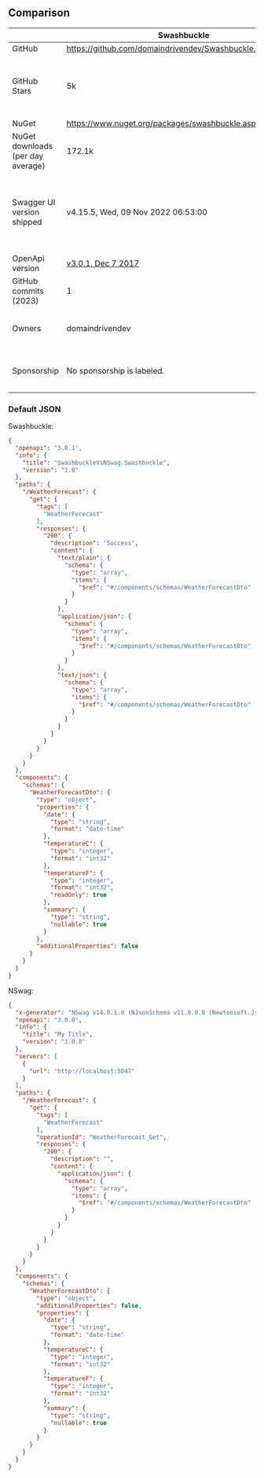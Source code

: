 ﻿## Comparison

|                                   | Swashbuckle                                                                           | NSwag                                                                                 | Thoughts                                                                                                                                               |
|-----------------------------------|---------------------------------------------------------------------------------------|---------------------------------------------------------------------------------------|--------------------------------------------------------------------------------------------------------------------------------------------------------|
| GitHub                            | https://github.com/domaindrivendev/Swashbuckle.AspNetCore                             | https://github.com/RicoSuter/NSwag                                                    |                                                                                                                                                        |
| GitHub Stars                      | 5k                                                                                    | 6.3k                                                                                  | Comparing stars is not fair as NSwag has more functionality than Swashbuckle, so perhaps people are starring different specific things.                |
| NuGet                             | https://www.nuget.org/packages/swashbuckle.aspnetcore/                                | https://www.nuget.org/packages/NSwag.AspNetCore/                                      |                                                                                                                                                        |
| NuGet downloads (per day average) | 172.1k                                                                                | 18.1k                                                                                 | Swashbuckle is over 9x more popular.                                                                                                                   |
| Swagger UI version shipped        | v4.15.5, Wed, 09 Nov 2022 06:53:00                                                    | v5.7.2, Mon, 18 Sep 2023 07:42:57                                                     | Used `JSON.stringify(versions)` in console to find the version. Swagger UI could be swapped out for a more recent version regardless of the generator. |
| OpenApi version                   | [v3.0.1, Dec 7 2017](https://github.com/OAI/OpenAPI-Specification/releases/tag/3.0.1) | [3.0.0, Jul 26 2017](https://github.com/OAI/OpenAPI-Specification/releases/tag/3.0.0) | [Latest is v3.1.0, Feb 16 2021](https://spec.openapis.org/oas/latest.html).                                                                            |
| GitHub commits (2023)             | 1                                                                                     | ~97                                                                                   |                                                                                                                                                        |
| Owners                            | domaindrivendev                                                                       | RicoSuter                                                                             | Doesn't seem like either repo allows any other users to have admin rights.                                                                             |
| Sponsorship                       | No sponsorship is labeled.                                                            | Sponsors are clearly labeled.                                                         | NSwag clearly has sponsorship which gives the creator incentive to continue to support it.                                                             |

### Default JSON

Swashbuckle:

```json
{
  "openapi": "3.0.1",
  "info": {
    "title": "SwashbuckleVsNSwag.Swashbuckle",
    "version": "1.0"
  },
  "paths": {
    "/WeatherForecast": {
      "get": {
        "tags": [
          "WeatherForecast"
        ],
        "responses": {
          "200": {
            "description": "Success",
            "content": {
              "text/plain": {
                "schema": {
                  "type": "array",
                  "items": {
                    "$ref": "#/components/schemas/WeatherForecastDto"
                  }
                }
              },
              "application/json": {
                "schema": {
                  "type": "array",
                  "items": {
                    "$ref": "#/components/schemas/WeatherForecastDto"
                  }
                }
              },
              "text/json": {
                "schema": {
                  "type": "array",
                  "items": {
                    "$ref": "#/components/schemas/WeatherForecastDto"
                  }
                }
              }
            }
          }
        }
      }
    }
  },
  "components": {
    "schemas": {
      "WeatherForecastDto": {
        "type": "object",
        "properties": {
          "date": {
            "type": "string",
            "format": "date-time"
          },
          "temperatureC": {
            "type": "integer",
            "format": "int32"
          },
          "temperatureF": {
            "type": "integer",
            "format": "int32",
            "readOnly": true
          },
          "summary": {
            "type": "string",
            "nullable": true
          }
        },
        "additionalProperties": false
      }
    }
  }
}
```

NSwag:

```json
{
  "x-generator": "NSwag v14.0.1.0 (NJsonSchema v11.0.0.0 (Newtonsoft.Json v13.0.0.0))",
  "openapi": "3.0.0",
  "info": {
    "title": "My Title",
    "version": "1.0.0"
  },
  "servers": [
    {
      "url": "http://localhost:5047"
    }
  ],
  "paths": {
    "/WeatherForecast": {
      "get": {
        "tags": [
          "WeatherForecast"
        ],
        "operationId": "WeatherForecast_Get",
        "responses": {
          "200": {
            "description": "",
            "content": {
              "application/json": {
                "schema": {
                  "type": "array",
                  "items": {
                    "$ref": "#/components/schemas/WeatherForecastDto"
                  }
                }
              }
            }
          }
        }
      }
    }
  },
  "components": {
    "schemas": {
      "WeatherForecastDto": {
        "type": "object",
        "additionalProperties": false,
        "properties": {
          "date": {
            "type": "string",
            "format": "date-time"
          },
          "temperatureC": {
            "type": "integer",
            "format": "int32"
          },
          "temperatureF": {
            "type": "integer",
            "format": "int32"
          },
          "summary": {
            "type": "string",
            "nullable": true
          }
        }
      }
    }
  }
}
```
